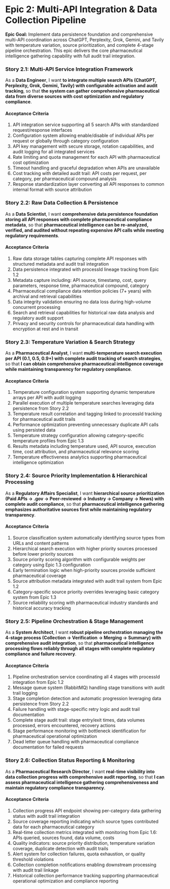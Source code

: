 # Epic 2: Multi-API Integration & Data Collection Pipeline

**Epic Goal:** Implement data persistence foundation and comprehensive multi-API coordination across ChatGPT, Perplexity, Grok, Gemini, and Tavily with temperature variation, source prioritization, and complete 4-stage pipeline orchestration. This epic delivers the core pharmaceutical intelligence gathering capability with full audit trail integration.

### Story 2.1: Multi-API Service Integration Framework

As a **Data Engineer**,
I want **to integrate multiple search APIs (ChatGPT, Perplexity, Grok, Gemini, Tavily) with configurable activation and audit tracking**,
so that **the system can gather comprehensive pharmaceutical data from diverse sources with cost optimization and regulatory compliance**.

#### Acceptance Criteria
1. API integration service supporting all 5 search APIs with standardized request/response interfaces
2. Configuration system allowing enable/disable of individual APIs per request or globally through category configuration
3. API key management with secure storage, rotation capabilities, and audit logging for all integrated services
4. Rate limiting and quota management for each API with pharmaceutical cost optimization
5. Timeout handling and graceful degradation when APIs are unavailable
6. Cost tracking with detailed audit trail: API costs per request, per category, per pharmaceutical compound analysis
7. Response standardization layer converting all API responses to common internal format with source attribution

### Story 2.2: Raw Data Collection & Persistence

As a **Data Scientist**,
I want **comprehensive data persistence foundation storing all API responses with complete pharmaceutical compliance metadata**,
so that **pharmaceutical intelligence can be re-analyzed, verified, and audited without repeating expensive API calls while meeting regulatory requirements**.

#### Acceptance Criteria
1. Raw data storage tables capturing complete API responses with structured metadata and audit trail integration
2. Data persistence integrated with processId lineage tracking from Epic 1.2
3. Metadata capture including: API source, timestamp, cost, query parameters, response time, pharmaceutical compound, category
4. Pharmaceutical compliance data retention policies (7+ years) with archival and retrieval capabilities
5. Data integrity validation ensuring no data loss during high-volume concurrent processing
6. Search and retrieval capabilities for historical raw data analysis and regulatory audit support
7. Privacy and security controls for pharmaceutical data handling with encryption at rest and in transit

### Story 2.3: Temperature Variation & Search Strategy

As a **Pharmaceutical Analyst**,
I want **multi-temperature search execution per API (0.1, 0.5, 0.9+) with complete audit tracking of search strategies**,
so that **I can obtain comprehensive pharmaceutical intelligence coverage while maintaining transparency for regulatory compliance**.

#### Acceptance Criteria
1. Temperature configuration system supporting dynamic temperature arrays per API with audit logging
2. Parallel execution of multiple temperature searches leveraging data persistence from Story 2.2
3. Temperature result correlation and tagging linked to processId tracking for pharmaceutical audit trails
4. Performance optimization preventing unnecessary duplicate API calls using persisted data
5. Temperature strategy configuration allowing category-specific temperature profiles from Epic 1.3
6. Results metadata including temperature used, API source, execution time, cost attribution, and pharmaceutical relevance scoring
7. Temperature effectiveness analytics supporting pharmaceutical intelligence optimization

### Story 2.4: Source Priority Implementation & Hierarchical Processing

As a **Regulatory Affairs Specialist**,
I want **hierarchical source prioritization (Paid APIs → .gov → Peer-reviewed → Industry → Company → News) with complete audit compliance**,
so that **pharmaceutical intelligence gathering emphasizes authoritative sources first while maintaining regulatory transparency**.

#### Acceptance Criteria
1. Source classification system automatically identifying source types from URLs and content patterns
2. Hierarchical search execution with higher priority sources processed before lower priority sources
3. Source priority scoring algorithm with configurable weights per category using Epic 1.3 configuration
4. Early termination logic when high-priority sources provide sufficient pharmaceutical coverage
5. Source attribution metadata integrated with audit trail system from Epic 1.2
6. Category-specific source priority overrides leveraging basic category system from Epic 1.3
7. Source reliability scoring with pharmaceutical industry standards and historical accuracy tracking

### Story 2.5: Pipeline Orchestration & Stage Management

As a **System Architect**,
I want **robust pipeline orchestration managing the 4-stage process (Collection → Verification → Merging → Summary) with comprehensive audit integration**,
so that **pharmaceutical intelligence processing flows reliably through all stages with complete regulatory compliance and failure recovery**.

#### Acceptance Criteria
1. Pipeline orchestration service coordinating all 4 stages with processId integration from Epic 1.2
2. Message queue system (RabbitMQ) handling stage transitions with audit trail logging
3. Stage completion detection and automatic progression leveraging data persistence from Story 2.2
4. Failure handling with stage-specific retry logic and audit trail documentation
5. Complete stage audit trail: stage entry/exit times, data volumes processed, errors encountered, recovery actions
6. Stage performance monitoring with bottleneck identification for pharmaceutical operational optimization
7. Dead letter queue handling with pharmaceutical compliance documentation for failed requests

### Story 2.6: Collection Status Reporting & Monitoring

As a **Pharmaceutical Research Director**,
I want **real-time visibility into data collection progress with comprehensive audit reporting**,
so that **I can assess pharmaceutical intelligence gathering comprehensiveness and maintain regulatory compliance transparency**.

#### Acceptance Criteria
1. Collection progress API endpoint showing per-category data gathering status with audit trail integration
2. Source coverage reporting indicating which source types contributed data for each pharmaceutical category
3. Real-time collection metrics integrated with monitoring from Epic 1.6: APIs queried, sources found, data volume, costs
4. Quality indicators: source priority distribution, temperature variation coverage, duplicate detection with audit trails
5. Alert system for collection failures, quota exhaustion, or quality threshold violations
6. Collection completion notifications enabling downstream processing with audit trail linkage
7. Historical collection performance tracking supporting pharmaceutical operational optimization and compliance reporting
